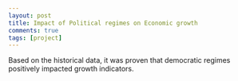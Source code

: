 ```yaml
---
layout: post
title: Impact of Political regimes on Economic growth
comments: true
tags: [project]
---
```


Based on the historical data, it was proven that democratic regimes positively impacted growth indicators.

<!-- <a href="/Master_Thesis.pdf" target="_blank"> Thesis Report</a> |
<a href="/Final_Talk.pdf" target="_blank"> Thesis Defense</a> |
<a href="https://swc.rwth-aachen.de/theses/investigating-quality-attributes-and-best-practices-of-microservices-architectures/" target="_blank"> Web Link</a> -->